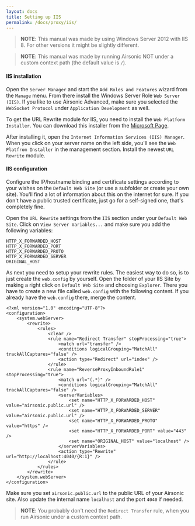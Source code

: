 ```yaml
---
layout: docs
title: Setting up IIS
permalink: /docs/proxy/iis/
---
```


> **NOTE**: This manual was made by using Windows Server 2012 with IIS 8. For other versions it might be slightly different.

> **NOTE**: This manual was made by running Airsonic NOT under a custom context path (the default value is `/`).

#### IIS installation

Open the `Server Manager` and start the `Add Roles and Features` wizard from the `Manage` menu. From there install the Windows Server Role `Web Server (IIS)`. If you like to use Airsonic Advanced, make sure you selected the `WebSocket Protocol` under `Application Development` as well.

To get the URL Rewrite module for IIS, you need to install the `Web Platform Installer`. You can download this installer from the [Microsoft Page](https://www.microsoft.com/web/downloads/platform.aspx).

After installing it, open the `Internet Information Services (IIS) Manager`. When you click on your server name on the left side, you'll see the `Web Platfrom Installer` in the management section. Install the newest `URL Rewrite` module.

#### IIS configuration

Configure the IP/hostname binding and certificate settings according to your wishes on the `Default Web Site` (or use a subfolder or create your own site). You'll find a lot of information about this on the internet for sure. If you don't have a public trusted certificate, just go for a self-signed one, that's completely fine.

Open the `URL Rewrite` settings from the `IIS` section under your `Default Web Site`.
Click on `View Server Variables...` and make sure you add the following variables:

```
HTTP_X_FORWARDED_HOST
HTTP_X_FORWARDED_PORT
HTTP_X_FORWARDED_PROTO
HTTP_X_FORWARDED_SERVER
ORIGINAL_HOST
```

As next you need to setup your rewrite rules. The easiest way to do so, is to just create the `web.config` by yourself. Open the folder of your IIS Site by making a right click on `Default Web Site` and choosing `Explorer`.
There you have to create a new file called `web.config` with the following content. If you already have the `web.config` there, merge the content.

```
<?xml version="1.0" encoding="UTF-8"?>
<configuration>
    <system.webServer>
        <rewrite>
            <rules>
                <clear />
                <rule name="Redirect Transfer" stopProcessing="true">
                    <match url="transfer" />
                    <conditions logicalGrouping="MatchAll" trackAllCaptures="false" />
                    <action type="Redirect" url="index" />
                </rule>
                <rule name="ReverseProxyInboundRule1" stopProcessing="true">
                    <match url="(.*)" />
                    <conditions logicalGrouping="MatchAll" trackAllCaptures="false" />
                    <serverVariables>
                        <set name="HTTP_X_FORWARDED_HOST" value="airsonic.public.url" />
                        <set name="HTTP_X_FORWARDED_SERVER" value="airsonic.public.url" />
                        <set name="HTTP_X_FORWARDED_PROTO" value="https" />
                        <set name="HTTP_X_FORWARDED_PORT" value="443" />
                        <set name="ORIGINAL_HOST" value="localhost" />
                    </serverVariables>
                    <action type="Rewrite" url="http://localhost:4040/{R:1}" />
                </rule>
            </rules>
        </rewrite>
    </system.webServer>
</configuration>
```

Make sure you set `airsonic.public.url` to the public URL of your Airsonic site. Also update the internal name `localhost` and the port `4040` if needed.

> **NOTE**: You probably don't need the `Redirect Transfer` rule, when you run Airsonic under a custom context path.
